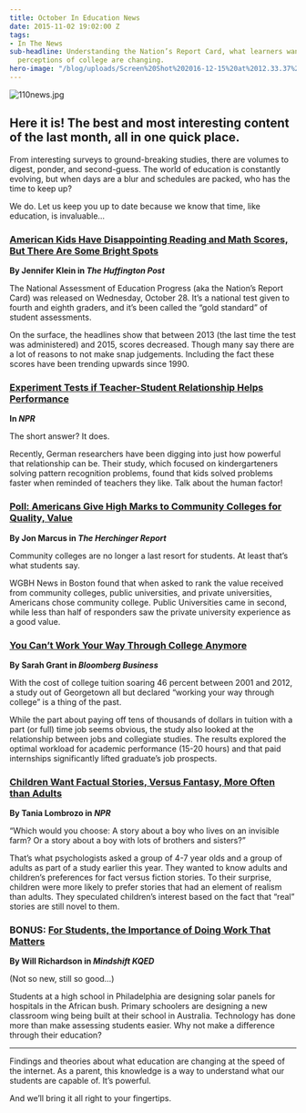 ```yaml
---
title: October In Education News
date: 2015-11-02 19:02:00 Z
tags:
- In The News
sub-headline: Understanding the Nation’s Report Card, what learners want, and how
  perceptions of college are changing.
hero-image: "/blog/uploads/Screen%20Shot%202016-12-15%20at%2012.33.37%20PM%20(1).png"
---
```


![110news.jpg](/blog/uploads/110news.jpg)

## Here it is! The best and most interesting content of the last month, all in one quick place.

From interesting surveys to ground-breaking studies, there are volumes to digest, ponder, and second-guess. The world of education is constantly evolving, but when days are a blur and schedules are packed, who has the time to keep up?

We do. Let us keep you up to date because we know that time, like education, is invaluable…

### [American Kids Have Disappointing Reading and Math Scores, But There Are Some Bright Spots](http://www.huffingtonpost.com/entry/naep-scores_562fd4fde4b06317990fcf74?utm_hp_ref=education)
**By Jennifer Klein in *The Huffington Post***

The National Assessment of Education Progress (aka the Nation’s Report Card) was released on Wednesday, October 28. It’s a national test given to fourth and eighth graders, and it’s been called the “gold standard” of student assessments.

On the surface, the headlines show that between 2013 (the last time the test was administered) and 2015, scores decreased. Though many say there are a lot of reasons to not make snap judgements. Including the fact these scores have been trending upwards since 1990.

### [Experiment Tests if Teacher-Student Relationship Helps Performance](http://www.npr.org/2015/10/13/448182553/experiment-tests-if-teacher-student-relationship-helps-performance)
**In *NPR***

The short answer? It does.

Recently, German researchers have been digging into just how powerful that relationship can be. Their study, which focused on kindergarteners solving pattern recognition problems, found that kids solved problems faster when reminded of teachers they like. Talk about the human factor!

### [Poll: Americans Give High Marks to Community Colleges for Quality, Value](http://hechingerreport.org/poll-americans-give-high-marks-to-community-colleges-for-quality-value/)
**By Jon Marcus in *The Herchinger Report***

Community colleges are no longer a last resort for students. At least that’s what students say.

WGBH News in Boston found that when asked to rank the value received from community colleges, public universities, and private universities, Americans chose community college. Public Universities came in second, while less than half of responders saw the private university experience as a good value.

### [You Can’t Work Your Way Through College Anymore](http://www.bloomberg.com/news/articles/2015-10-28/you-can-t-work-your-way-through-college-anymore)
**By Sarah Grant in *Bloomberg Business***

With the cost of college tuition soaring 46 percent between 2001 and 2012, a study out of Georgetown all but declared “working your way through college” is a thing of the past.

While the part about paying off tens of thousands of dollars in tuition with a part (or full) time job seems obvious, the study also looked at the relationship between jobs and collegiate studies. The results explored the optimal workload for academic performance (15-20 hours) and that paid internships significantly lifted graduate’s job prospects.

### [Children Want Factual Stories, Versus Fantasy, More Often than Adults](http://www.npr.org/sections/13.7/2015/10/19/449865847/children-want-factual-stories-versus-fantasy-more-often-than-adults)
**By Tania Lombrozo in *NPR***

“Which would you choose: A story about a boy who lives on an invisible farm? Or a story about a boy with lots of brothers and sisters?”

That’s what psychologists asked a group of 4-7 year olds and a group of adults as part of a study earlier this year. They wanted to know adults and children’s preferences for fact versus fiction stories. To their surprise, children were more likely to prefer stories that had an element of realism than adults. They speculated children’s interest based on the fact that “real” stories are still novel to them.

### BONUS: [For Students, the Importance of Doing Work That Matters](http://ww2.kqed.org/mindshift/2014/04/30/what-if-we-assigned-students-work-that-matters-outside-of-school/)
**By Will Richardson in *Mindshift KQED***

(Not so new, still so good…)

Students at a high school in Philadelphia are designing solar panels for hospitals in the African bush. Primary schoolers are designing a new classroom wing being built at their school in Australia. Technology has done more than make assessing students easier. Why not make a difference through their education?

* * *

Findings and theories about what education are changing at the speed of the internet. As a parent, this knowledge is a way to understand what our students are capable of. It’s powerful.

And we’ll bring it all right to your fingertips.
